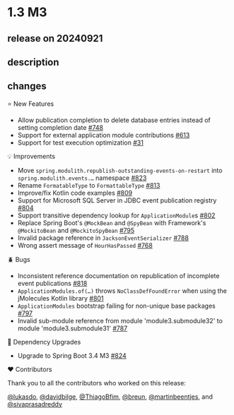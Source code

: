 # 1.3 M3

## release on 20240921

## description

## changes

⭐ New Features

* Allow publication completion to delete database entries instead of setting completion date <a href="https://github.com/spring-projects/spring-modulith/issues/748" data-hovercard-type="issue" data-hovercard-url="/spring-projects/spring-modulith/issues/748/hovercard">#748</a>
* Support for external application module contributions <a href="https://github.com/spring-projects/spring-modulith/issues/613" data-hovercard-type="issue" data-hovercard-url="/spring-projects/spring-modulith/issues/613/hovercard">#613</a>
* Support for test execution optimization <a href="https://github.com/spring-projects/spring-modulith/issues/31" data-hovercard-type="issue" data-hovercard-url="/spring-projects/spring-modulith/issues/31/hovercard">#31</a>

💡 Improvements

* Move <code>spring.modulith.republish-outstanding-events-on-restart</code> into <code>spring.modulith.events.…</code> namespace <a href="https://github.com/spring-projects/spring-modulith/issues/823" data-hovercard-type="issue" data-hovercard-url="/spring-projects/spring-modulith/issues/823/hovercard">#823</a>
* Rename <code>FormatableType</code> to <code>FormattableType</code> <a href="https://github.com/spring-projects/spring-modulith/issues/813" data-hovercard-type="issue" data-hovercard-url="/spring-projects/spring-modulith/issues/813/hovercard">#813</a>
* Improve/fix Kotlin code examples <a href="https://github.com/spring-projects/spring-modulith/pull/809" data-hovercard-type="pull_request" data-hovercard-url="/spring-projects/spring-modulith/pull/809/hovercard">#809</a>
* Support for Microsoft SQL Server in JDBC event publication registry <a href="https://github.com/spring-projects/spring-modulith/issues/804" data-hovercard-type="issue" data-hovercard-url="/spring-projects/spring-modulith/issues/804/hovercard">#804</a>
* Support transitive dependency lookup for <code>ApplicationModule</code>s <a href="https://github.com/spring-projects/spring-modulith/issues/802" data-hovercard-type="issue" data-hovercard-url="/spring-projects/spring-modulith/issues/802/hovercard">#802</a>
* Replace Spring Boot's <code>@MockBean</code> and <code>@SpyBean</code> with Framework's <code>@MockitoBean</code> and <code>@MockitoSpyBean</code> <a href="https://github.com/spring-projects/spring-modulith/pull/795" data-hovercard-type="pull_request" data-hovercard-url="/spring-projects/spring-modulith/pull/795/hovercard">#795</a>
* Invalid package reference in <code>JacksonEventSerializer</code> <a href="https://github.com/spring-projects/spring-modulith/pull/788" data-hovercard-type="pull_request" data-hovercard-url="/spring-projects/spring-modulith/pull/788/hovercard">#788</a>
* Wrong assert message of <code>HourHasPassed</code> <a href="https://github.com/spring-projects/spring-modulith/pull/768" data-hovercard-type="pull_request" data-hovercard-url="/spring-projects/spring-modulith/pull/768/hovercard">#768</a>

🪲 Bugs

* Inconsistent reference documentation on republication of incomplete event publications <a href="https://github.com/spring-projects/spring-modulith/issues/818" data-hovercard-type="issue" data-hovercard-url="/spring-projects/spring-modulith/issues/818/hovercard">#818</a>
* <code>ApplicationModules.of(…)</code> throws <code>NoClassDefFoundError</code> when using the jMolecules Kotlin library <a href="https://github.com/spring-projects/spring-modulith/issues/801" data-hovercard-type="issue" data-hovercard-url="/spring-projects/spring-modulith/issues/801/hovercard">#801</a>
* <code>ApplicationModules</code> bootstrap failing for non-unique base packages <a href="https://github.com/spring-projects/spring-modulith/issues/797" data-hovercard-type="issue" data-hovercard-url="/spring-projects/spring-modulith/issues/797/hovercard">#797</a>
* Invalid sub-module reference from module 'module3.submodule32' to module 'module3.submodule31' <a href="https://github.com/spring-projects/spring-modulith/issues/787" data-hovercard-type="issue" data-hovercard-url="/spring-projects/spring-modulith/issues/787/hovercard">#787</a>

🔨 Dependency Upgrades

* Upgrade to Spring Boot 3.4 M3 <a href="https://github.com/spring-projects/spring-modulith/issues/824" data-hovercard-type="issue" data-hovercard-url="/spring-projects/spring-modulith/issues/824/hovercard">#824</a>

❤️ Contributors

Thank you to all the contributors who worked on this release:

<a class="user-mention notranslate" data-hovercard-type="user" data-hovercard-url="/users/lukasdo/hovercard" data-octo-click="hovercard-link-click" data-octo-dimensions="link_type:self" href="https://github.com/lukasdo">@lukasdo</a>, <a class="user-mention notranslate" data-hovercard-type="user" data-hovercard-url="/users/davidbilge/hovercard" data-octo-click="hovercard-link-click" data-octo-dimensions="link_type:self" href="https://github.com/davidbilge">@davidbilge</a>, <a class="user-mention notranslate" data-hovercard-type="user" data-hovercard-url="/users/ThiagoBfim/hovercard" data-octo-click="hovercard-link-click" data-octo-dimensions="link_type:self" href="https://github.com/ThiagoBfim">@ThiagoBfim</a>, <a class="user-mention notranslate" data-hovercard-type="user" data-hovercard-url="/users/breun/hovercard" data-octo-click="hovercard-link-click" data-octo-dimensions="link_type:self" href="https://github.com/breun">@breun</a>, <a class="user-mention notranslate" data-hovercard-type="user" data-hovercard-url="/users/martinbeentjes/hovercard" data-octo-click="hovercard-link-click" data-octo-dimensions="link_type:self" href="https://github.com/martinbeentjes">@martinbeentjes</a>, and <a class="user-mention notranslate" data-hovercard-type="user" data-hovercard-url="/users/sivaprasadreddy/hovercard" data-octo-click="hovercard-link-click" data-octo-dimensions="link_type:self" href="https://github.com/sivaprasadreddy">@sivaprasadreddy</a>

